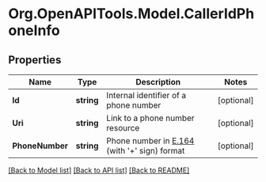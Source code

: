
# Org.OpenAPITools.Model.CallerIdPhoneInfo

## Properties

Name | Type | Description | Notes
------------ | ------------- | ------------- | -------------
**Id** | **string** | Internal identifier of a phone number | [optional] 
**Uri** | **string** | Link to a phone number resource | [optional] 
**PhoneNumber** | **string** | Phone number in [E.164](https://www.itu.int/rec/T-REC-E.164-201011-I) (with &#39;+&#39; sign) format | [optional] 

[[Back to Model list]](../README.md#documentation-for-models)
[[Back to API list]](../README.md#documentation-for-api-endpoints)
[[Back to README]](../README.md)

